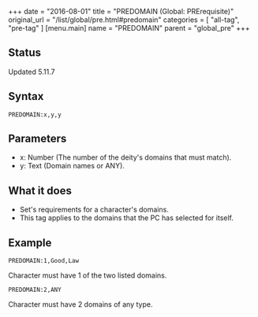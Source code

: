 +++
date = "2016-08-01"
title = "PREDOMAIN (Global: PRErequisite)"
original_url = "/list/global/pre.html#predomain"
categories = [ "all-tag", "pre-tag" ]
[menu.main]
    name = "PREDOMAIN"
    parent = "global_pre"
+++

## Status

Updated 5.11.7

## Syntax

`PREDOMAIN:x,y,y`

## Parameters

-   x: Number (The number of the deity's domains that
    must match).
-   y: Text (Domain names or ANY).



What it does
------------

-   Set's requirements for a character's domains.
-   This tag applies to the domains that the PC has selected for itself.

Example
-------

`PREDOMAIN:1,Good,Law`

Character must have 1 of the two listed domains.

`PREDOMAIN:2,ANY`

Character must have 2 domains of any type.

